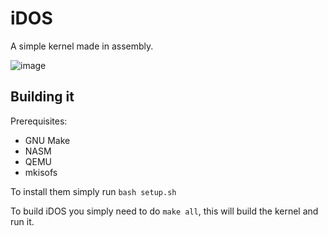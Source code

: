 # iDOS
A simple kernel made in assembly.

![image](https://user-images.githubusercontent.com/109512837/233864806-b14c6f2a-7d7a-4c0e-9337-b6667efbf62b.png)

## Building it
Prerequisites:
- GNU Make
- NASM
- QEMU
- mkisofs

To install them simply run `bash setup.sh`

To build iDOS you simply need to do `make all`, this will build the kernel and run it.
